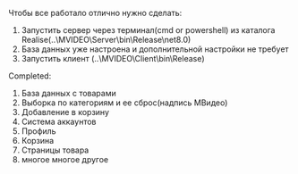 Чтобы все работало отлично нужно сделать:
1. Запустить сервер через терминал(cmd or powershell) из каталога Realise(..\MVIDEO\Server\bin\Release\net8.0)
2. База данных уже настроена и дополнительной настройки не требует
3. Запустить клиент (..\MVIDEO\Client\bin\Release)

Completed:
1. База данных с товарами
2. Выборка по категориям и ее сброс(надпись МВидео)
3. Добавление в корзину
4. Система аккаунтов
5. Профиль
6. Корзина
7. Страницы товара
8. многое многое другое
